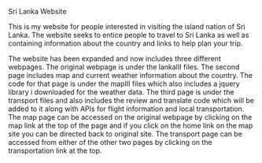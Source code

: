 
Sri Lanka Website

This is my website for people interested in visiting the island nation of Sri Lanka. The website seeks to entice people to travel to Sri Lanka as well as containing information about the country and links to help plan your trip.

The website has been expanded and now includes three different webpages. The original webpage is under the lankaIII files. The second page includes map and current weather information about the country. The code for that page is under the mapIII files which also includes a jquery library i downloaded for the weather data. The third page is under the transport files and also includes the review and translate code which will be added to it along with APIs for flight information and local transportation. The map page can be accessed on the original webpage by clicking on the map link at the top of the page and if you click on the home link on the map site you can be directed back to original site. The transport page can be accessed from either of the other two pages by clicking on the transportation link at the top.
